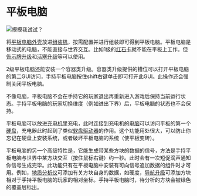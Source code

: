 # 平板电脑

![摸摸我试试？](item:OpenComputers:item@68)

将[平板电脑外壳](tabletCase1.md)放进[组装机](../block/assembler.md)，按需配置并进行组装即可得到平板电脑。平板电脑是移动式的电脑，不能直接与世界交互。比如1级的[红石卡](redstoneCard1.md)就不能在平板上工作。但[告示牌升级](signUpgrade.md)和[活塞升级](pistonUpgrade.md)等可以使用。

2级平板电脑还能安装一个容器类升级。容器类升级提供的槽位可以打开平板电脑的第二GUI访问，手持平板电脑按住shift右键单击即可打开此GUI。此操作还会强制关闭平板电脑。

不像电脑，平板电脑不会在手持它的玩家退出再重新进入游戏后保持当前运行状态。手持平板电脑的玩家切换维度（例如进出下界）后，平板电脑的状态也不会保持。

平板电脑可以放进[充电机](../block/charger.md)里充电，此时连接到充电机的[电脑](../general/computer.md)可以访问平板的第一个[硬盘](hdd1.md)，充电器此时起到了类似[软盘驱动器](../block/diskDrive.md)的作用。这个功能用处很大，可以防止你忘记在硬盘上安装系统，或者破坏平板电脑的系统（使平板变砖）。

平板电脑的另一个高级特性是，它能生成带某些方块的数据的信号，方法是手持平板电脑与世界中某方块交互（按住鼠标右键）约一秒。此时会有一次短促滴声通知你信号生成完毕。此功能只有在平板电脑中安装有可向信号追加数据的组件时才可用。例如，[地质分析仪](../block/geolyzer.md)可添加有关方块自身的数据，如硬度，[导航升级](navigationUpgrade.md)可添加方块相对于手持平板电脑的玩家的相对坐标。手持平板电脑时，待分析的方块会被绿色的覆盖层标出。
